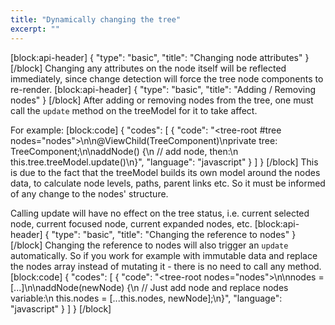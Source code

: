 ```yaml
---
title: "Dynamically changing the tree"
excerpt: ""
---
```

[block:api-header]
{
  "type": "basic",
  "title": "Changing node attributes"
}
[/block]
Changing any attributes on the node itself will be reflected immediately, since change detection will force the tree node components to re-render.
[block:api-header]
{
  "type": "basic",
  "title": "Adding / Removing nodes"
}
[/block]
After adding or removing nodes from the tree, one must call the `update` method on the treeModel for it to take affect.

For example:
[block:code]
{
  "codes": [
    {
      "code": "<tree-root #tree nodes=\"nodes\"></tree-root>\n\n@ViewChild(TreeComponent)\nprivate tree: TreeComponent;\n\naddNode() {\n  // add node, then:\n  this.tree.treeModel.update()\n}",
      "language": "javascript"
    }
  ]
}
[/block]
This is due to the fact that the treeModel builds its own model around the nodes data, to calculate node levels, paths, parent links etc. So it must be informed of any change to the nodes' structure.

Calling update will have no effect on the tree status, i.e. current selected node, current focused node, current expanded nodes, etc.
[block:api-header]
{
  "type": "basic",
  "title": "Changing the reference to nodes"
}
[/block]
Changing the reference to nodes will also trigger an `update` automatically. So if you work for example with immutable data and replace the nodes array instead of mutating it - there is no need to call any method.
[block:code]
{
  "codes": [
    {
      "code": "<tree-root nodes=\"nodes\"></tree-root>\n\nnodes = [...]\n\naddNode(newNode) {\n  // Just add node and replace nodes variable:\n  this.nodes = [...this.nodes, newNode];\n}",
      "language": "javascript"
    }
  ]
}
[/block]